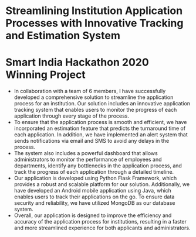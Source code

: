 # Streamlining Institution Application Processes with Innovative Tracking and Estimation System
# Smart India Hackathon 2020 Winning Project

- In collaboration with a team of 6 members, I have successfully developed a comprehensive solution to streamline the application process for an institution. Our solution includes an innovative application tracking system that enables users to monitor the progress of each application through every stage of the process.
- To ensure that the application process is smooth and efficient, we have incorporated an estimation feature that predicts the turnaround time of each application. In addition, we have implemented an alert system that sends notifications via email and SMS to avoid any delays in the process.
- The system also includes a powerful dashboard that allows administrators to monitor the performance of employees and departments, identify any bottlenecks in the application process, and track the progress of each application through a detailed timeline.
- Our application is developed using Python Flask Framework, which provides a robust and scalable platform for our solution. Additionally, we have developed an Android mobile application using Java, which enables users to track their applications on the go. To ensure data security and reliability, we have utilized MongoDB as our database system.
- Overall, our application is designed to improve the efficiency and accuracy of the application process for institutions, resulting in a faster and more streamlined experience for both applicants and administrators.


